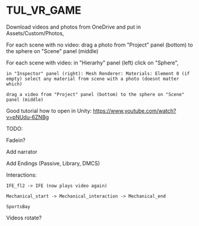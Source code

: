 # TUL_VR_GAME
Download videos and photos from OneDrive and put in Assets/Custom/Photos, 

For each scene with no video:
    drag a photo from "Project" panel (bottom) to the sphere on "Scene" panel (middle)

For each scene with video:
    in "Hierarhy" panel (left) click on "Sphere",

    in "Inspector" panel (right): Mesh Renderer: Materials: Element 0 (if empty) select any material from scene with a photo (doesnt matter which)
    
    drag a video from "Project" panel (bottom) to the sphere on "Scene" panel (middle)


Good tutorial how to open in Unity:
https://www.youtube.com/watch?v=pNUdu-6ZNBg

TODO:

Fadein?

Add narrator

Add Endings (Passive, Library, DMCS)

Interactions: 

    IFE_fl2 -> IFE (now plays video again)

    Mechanical_start -> Mechanical_interaction -> Mechanical_end

    SportsBay

Videos rotate?

